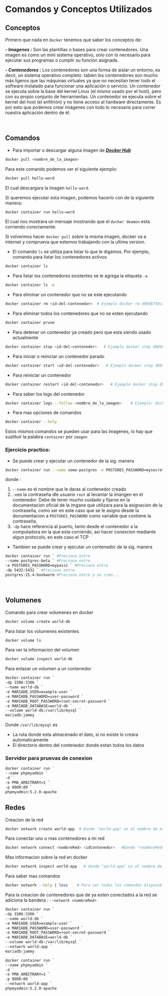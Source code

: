 # Comandos y Conceptos Utilizados

## Conceptos

Primero que nada en `Docker` tenemos que saber los conceptos de:

**_- Imagenes :_**
Son las plantillas o bases para crear contenedores. Una imagen es como un mini sistema operativo, solo con lo necesario para ejecutar sus programas o cumplir su funcion asignada.

**_- Contenedores :_**
Los contenedores son una forma de aislar un entorno, es decir, un sistema operativo completo.
tabien los contenedores son mucho más ligeros que las máquinas virtuales ya que no necesitan tener todo el software instalado para funcionar una aplicación o servicio.
Un contenedor se ejecuta sobre la base del kernel Linux (el mismo usado por el host), pero con su propio conjunto de herramientas.
Un contenedor se ejecuta sobre el kernel del host (el anfitrión) y no tiene acceso al hardware directamente.
Es por esto que podemos crear imágenes con todo lo necesario para correr nuestra aplicación dentro de él.

<br>

## Comandos

- Para importar o descargar alguna imagen de **_[Docker Hub](https://hub.docker.com/)_**

```bash
docker pull <nombre_de_la_imagen>
```

Para este comando podemos ver el siguiente ejemplo:
```bash
docker pull hello-word
```
El cual descargara la imagen `hello-word`.

Si queremos ejecutar esta imagen, podemos hacerlo con de la siguiente manera:
```bash
docker container run hello-word
```
El cual nos mostrara un mensaje mostrando que el `docker deamon` esta corriendo corectamente.

Si volvermos hacer `docker pull` sobre la misma imagen, docker va a internet y comprueva que estemos trabajando con la ultima version.

- El comando `ls` se utiliza para listar lo que le digamos.
Por ejemplo, comando para listar los contenedores activos
```bash
docker container ls
```

- Para listar los contenedores existentes se le agrega la etiqueta `-a`
```bash
docker container ls -a
```

- Para eliminar un contenedor que no se este ejecutando
```bash
docker container rm <id-del-contenedor>  # Ejemplo docker rm d9846750c3b2
```

- Para eliminar todos los contenedores que no se esten ejecutando
```bash
docker container prune
```

- Para detener un contenedor ya creado pero que esta siendo usado actualmente
```bash
docker container stop <id-del-contenedor>   # Ejemplo docker stop d9846750c3b2
```

- Para iniciar o reiniciar un contenedor parado
```bash
docker container start <id-del-contenedor>   # Ejemplo docker stop d9846750c3b2
```

- Para reiniciar un contenedor
```bash
docker container restart <id-del-contenedor>   # Ejemplo docker stop d9846750c3b2
```

- Para saber los logs del contenedor
```bash
docker container logs --follow <nombre_de_la_imagen>    # Ejemplo: docker logs --follow myapp
```

- Para mas opciones de comandos
```bash
docker container --help
```

Estos mismos comandos se pueden usar para las imagenes, lo hay que sustituir la palabra `container` por `imagen`

### Ejercicio practico:

- Se puede crear y ejecutar un contenedor de la sig. manera
```bash
docker container run --name some-postgres -e POSTGRES_PASSWORD=mysecretpassword -dp 5432:5432 postgres
```

donde :

1. `--name` es el nombre que le daras al contenedor creado
2. `-e`es la contraseña dle usuario `root` al levantar la imangen en el contenedor. Debe de tener mucho cuidado y fijarse en la documentacion oficial de la imgane que utilizara para la asignacion de la contraseña, como ser en este caso que se le asigno desde la documentacion a `POSTGRES_PASSWORD` como variable que contiene la contraseña.
3. `-dp` hace referencia al puerto, tanto desde el contenedor a la computadora en la que esta corriendo, asi hacer conexcion mediante algun protocolo, en este caso el TCP

- Tambien se puede crear y ejecutar un contenedor de la sig. manera
```bash
docker container run ` #Preciona entre
--name postgres-beta ` #Preciona entre
-e POSTGRES_PASSWORD=mypass1 ` #Preciona entre
-dp 5432:5432 ` #Preciona entre
postgres:15.4-bookworm #Preciona entre y se creo...
```

<br>

## Volumenes

Comando para crear volumenes en docker
```bash
docker volume create world-db
```

Para listar los volumenes existentes
```bash
docker volume ls
```

Para ver la informacion del volumen
```bash
docker volume inspect world-db
```

Para enlazar un volumen a un contenedor
```bash
docker container run `
-dp 3306:3306 `
--name world-db `
-e MARIADB_USER=example-user `
-e MARIADB_PASSWORD=user-password `
-e MARIADB_ROOT_PASSWORD=root-secret-password `
-e MARIADB_DATABASE=world-db `
--volume world-db:/var/lib/mysql `
mariadb:jammy
```

Donde `/var/lib/mysql` es

- La ruta donde esta almacenado el dato, si no existe lo creara automaticamente
- El directorio dentro del contenedor donde estan todos los datos

### Servidor para pruevas de conexion

```bash
docker container run `
--name phpmyadmin `
-d `
-e PMA_ARBITRARY=1 `
-p 8080:80 `
phpmyadmin:5.2.0-apache
```

## Redes

Creacion de la red
```bash
docker network create world-app  # Donde "world-app" es el nombre de mi red
```

Para conectar uno o mas contenedores a mi red
```bash
docker network connect <nombreRed> <idContenedor>   #Donde "<nombreRed>" es el nombre de mi red, y "<idContenedor>" es el id del contenedor en donde quieres conectarte
```

Mas informacion sobre la red en docker
```bash
docker network inspect world-app   # donde "world-app" es el nombre de mi red
```

Para saber mas comandos
```bash
docker network --help | less    # Para ver todos los comandos disponibles para redes
```

Para la creacion de contenedores que de ya esten conectados a la red se adiciona la bandera : `--network <nombreRed>`
```bash
docker container run `
-dp 3306:3306 `
--name world-db `
-e MARIADB_USER=example-user `
-e MARIADB_PASSWORD=user-password `
-e MARIADB_ROOT_PASSWORD=root-secret-password `
-e MARIADB_DATABASE=world-db `
--volume world-db:/var/lib/mysql `
--network world-app `
mariadb:jammy
```

```bash
docker container run `
--name phpmyadmin `
-d `
-e PMA_ARBITRARY=1 `
-p 8080:80 `
--network world-app `
phpmyadmin:5.2.0-apache
```
